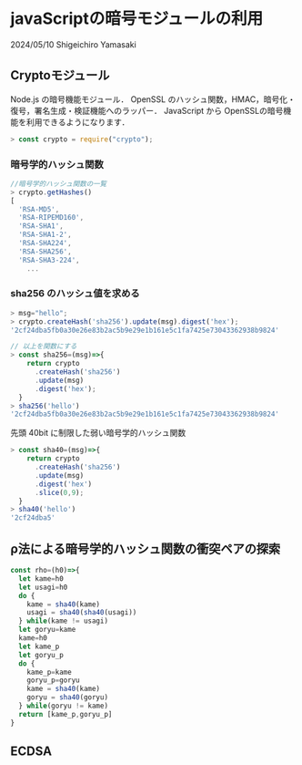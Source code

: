 # javaScriptの暗号モジュールの利用

2024/05/10
Shigeichiro Yamasaki

## Cryptoモジュール

Node.js の暗号機能モジュール． OpenSSL のハッシュ関数，HMAC，暗号化・復号，署名生成・検証機能へのラッパー．
JavaScript から OpenSSLの暗号機能を利用できるようになります．

```js
> const crypto = require("crypto");
```

### 暗号学的ハッシュ関数

```js
//暗号学的ハッシュ関数の一覧
> crypto.getHashes()
[
  'RSA-MD5',
  'RSA-RIPEMD160',
  'RSA-SHA1',
  'RSA-SHA1-2',
  'RSA-SHA224',
  'RSA-SHA256',
  'RSA-SHA3-224',
    ...

```

### sha256 のハッシュ値を求める

```js
> msg="hello";
> crypto.createHash('sha256').update(msg).digest('hex');
'2cf24dba5fb0a30e26e83b2ac5b9e29e1b161e5c1fa7425e73043362938b9824'

// 以上を関数にする
> const sha256=(msg)=>{
    return crypto
      .createHash('sha256')
      .update(msg)
      .digest('hex');
  }
> sha256('hello')
'2cf24dba5fb0a30e26e83b2ac5b9e29e1b161e5c1fa7425e73043362938b9824'
```

先頭 40bit に制限した弱い暗号学的ハッシュ関数

```js
> const sha40=(msg)=>{
    return crypto
      .createHash('sha256')
      .update(msg)
      .digest('hex')
      .slice(0,9);
  }
> sha40('hello')
'2cf24dba5'
```

## ρ法による暗号学的ハッシュ関数の衝突ペアの探索

```js
const rho=(h0)=>{
  let kame=h0
  let usagi=h0
  do {
    kame = sha40(kame)
    usagi = sha40(sha40(usagi))
  } while(kame != usagi)
  let goryu=kame
  kame=h0
  let kame_p
  let goryu_p
  do {
    kame_p=kame
    goryu_p=goryu
    kame = sha40(kame)
    goryu = sha40(goryu)
  } while(goryu != kame)
  return [kame_p,goryu_p]
}
```

## ECDSA

